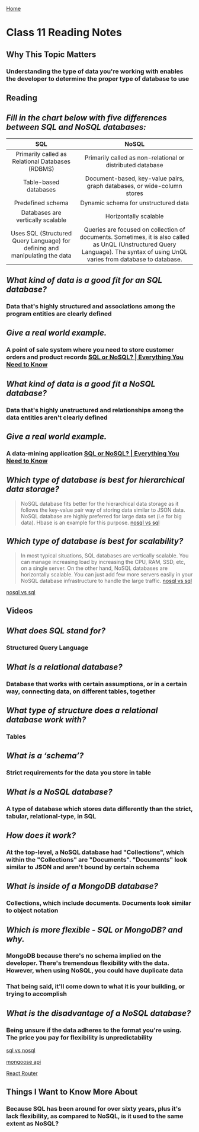 [Home](https://pgmorales76.github.io/reading_notes_301/)

# Class 11 Reading Notes

## Why This Topic Matters

### Understanding the type of data you're working with enables the developer to determine the proper type of database to use

## Reading

## *Fill in the chart below with five differences between SQL and NoSQL databases:*

| SQL          | NoSQL        |
| :---:        | :---:        |
| Primarily called as Relational Databases (RDBMS) | Primarily called as non-relational or distributed database |
| Table-based databases | Document-based, key-value pairs, graph databases, or wide-column stores |
| Predefined schema | Dynamic schema for unstructured data |
| Databases are vertically scalable | Horizontally scalable |
| Uses SQL (Structured Query Language) for defining and manipulating the data | Queries are focused on collection of documents. Sometimes, it is also called as UnQL (Unstructured Query Language). The syntax of using UnQL varies from database to database. |

## *What kind of data is a good fit for an SQL database?*

### Data that's highly structured and associations among the program entities are clearly defined

## *Give a real world example.*

### A point of sale system where you need to store customer orders and product records [SQL or NoSQL? | Everything You Need to Know](https://www.taazaa.com/nosql-or-sql-how-to-choose-the-best-fit-for-a-project/)

## *What kind of data is a good fit a NoSQL database?*

### Data that's highly unstructured and relationships among the data entities aren't clearly defined

## *Give a real world example.*

### A data-mining application [SQL or NoSQL? | Everything You Need to Know](https://www.taazaa.com/nosql-or-sql-how-to-choose-the-best-fit-for-a-project/)

## *Which type of database is best for hierarchical data storage?*

> NoSQL database fits better for the hierarchical data storage as it follows the key-value pair way of storing data similar to JSON data. NoSQL database are highly preferred for large data set (i.e for big data). Hbase is an example for this purpose. [nosql vs sql](https://www.thegeekstuff.com/2014/01/sql-vs-nosql-db/?utm_source=tuicool)

## *Which type of database is best for scalability?*

> In most typical situations, SQL databases are vertically scalable. You can manage increasing load by increasing the CPU, RAM, SSD, etc, on a single server. On the other hand, NoSQL databases are horizontally scalable. You can just add few more servers easily in your NoSQL database infrastructure to handle the large traffic. [nosql vs sql](https://www.thegeekstuff.com/2014/01/sql-vs-nosql-db/?utm_source=tuicool)

[nosql vs sql](https://www.thegeekstuff.com/2014/01/sql-vs-nosql-db/?utm_source=tuicool)

## Videos

## *What does SQL stand for?*

### Structured Query Language

## *What is a relational database?*

### Database that works with certain assumptions, or in a certain way, connecting data, on different tables, together

## *What type of structure does a relational database work with?*

### Tables

## *What is a ‘schema’?*

### Strict requirements for the data you store in table

## *What is a NoSQL database?*

### A type of database which stores data differently than the strict, tabular, relational-type, in SQL

## *How does it work?*

### At the top-level, a NoSQL database had "Collections", which within the "Collections" are "Documents". "Documents" look similar to JSON and aren't bound by certain schema

## *What is inside of a MongoDB database?*

### Collections, which include documents. Documents look similar to object notation

## *Which is more flexible - SQL or MongoDB? and why.*

### MongoDB because there's no schema implied on the developer. There's tremendous flexibility with the data. However, when using NoSQL, you could have duplicate data

### That being said, it'll come down to what it is your building, or trying to accomplish

## *What is the disadvantage of a NoSQL database?*

### Being unsure if the data adheres to the format you're using. The price you pay for flexibility is unpredictability

[sql vs nosql](https://www.youtube.com/watch?v=ZS_kXvOeQ5Y)

[mongoose api](https://mongoosejs.com/docs/api.html#Model)

[React Router](https://reactrouter.com/web/api/BrowserRouter)

## Things I Want to Know More About

### Because SQL has been around for over sixty years, plus it's lack flexibility, as compared to NoSQL, is it used to the same extent as NoSQL?

